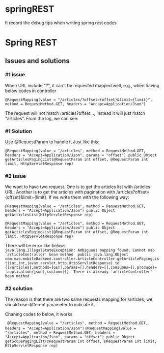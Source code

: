 # springREST
It record the debug tips when writing spring rest codes


# Spring REST

## Issues and solutions

### #1 issue
When URL include "?", it can't be requested mapped well, e.g., when having below codes in controller

`@RequestMapping(value = "/articles/?offset={offset}&limit={limit}", method = RequestMethod.GET, headers = "Accept=Application/Json")`

The request will not match /articles?offset..., instead it will just match "articles".
From the log, we can see: 

### #1 Solution
Use @RequestParam to handle it
Just like this:

 `@RequestMapping(value = "/articles", method = RequestMethod.GET, headers = "Accept=Application/Json", params = "offset")
    public Object getArticlesPagingList(@RequestParam int offset, @RequestParam int limit, HttpServletResponse rep)`
    
### #2 issue

We want to have two request. 
One is to get the articles list with /articles URL;
Another is to get the articles with pagination with /articles?offset={offset}&limit={limit}.
If we write them with the following way:

`@RequestMapping(value = "/articles", method = RequestMethod.GET, headers = "Accept=Application/Json")
    public Object getArticlesList(HttpServletResponse rep)`
    
`@RequestMapping(value = "/articles", method = RequestMethod.GET, headers = "Accept=Application/Json")
    public Object getArticlesPagingList(@RequestParam int offset, @RequestParam int limit, HttpServletResponse rep)`

There will be error like below:    
`java.lang.IllegalStateException: Ambiguous mapping found. Cannot map 'articleController' bean method 
public java.lang.Object com.mae.mobileBackend.controller.ArticleController.getArticlePagingList(int,int,javax.servlet.http.HttpServletResponse)
to {[/articles],methods=[GET],params=[],headers=[],consumes=[],produces=[application/json],custom=[]}: There is already 'articleController' bean method`

### #2 solution
The reason is that there are two same requests mapping for /articles, we should use different parameter to indicate it.

Chaning codes to below, it works:

` @RequestMapping(value = "/articles", method = RequestMethod.GET, headers = "Accept=Application/Json")`
`@RequestMapping(value = "/articles", method = RequestMethod.GET, headers = "Accept=Application/Json", params = "offset")
    public Object getScopePagingList(@RequestParam int offset, @RequestParam int limit, HttpServletResponse rep)`


